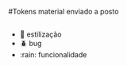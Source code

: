 #Tokens
material enviado a posto 

##
- :blossom: estilização
- :beetle: bug
- :rain: funcionalidade
